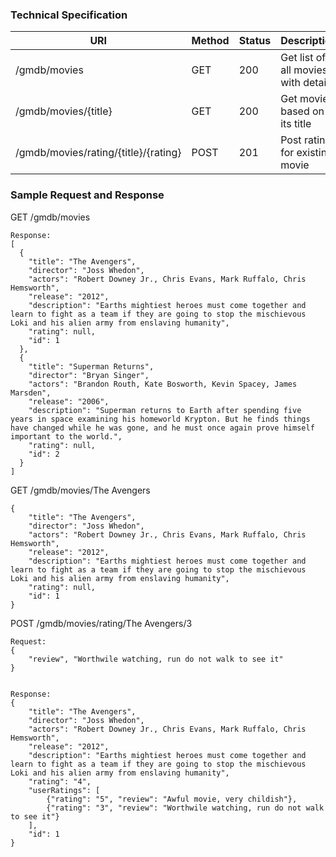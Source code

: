 
### **Technical Specification**

| URI | Method | Status| Description |
|-----|--------|-------|-------------|
|/gmdb/movies|GET|200|Get list of all movies with details|
|/gmdb/movies/{title}|GET|200|Get movie based on its title|
|/gmdb/movies/rating/{title}/{rating}|POST|201|Post rating for existing movie|

### **Sample Request and Response**

GET /gmdb/movies
````
Response:
[
  {
    "title": "The Avengers",
    "director": "Joss Whedon",
    "actors": "Robert Downey Jr., Chris Evans, Mark Ruffalo, Chris Hemsworth",
    "release": "2012",
    "description": "Earths mightiest heroes must come together and learn to fight as a team if they are going to stop the mischievous Loki and his alien army from enslaving humanity",
    "rating": null,
    "id": 1
  },
  {
    "title": "Superman Returns",
    "director": "Bryan Singer",
    "actors": "Brandon Routh, Kate Bosworth, Kevin Spacey, James Marsden",
    "release": "2006",
    "description": "Superman returns to Earth after spending five years in space examining his homeworld Krypton. But he finds things have changed while he was gone, and he must once again prove himself important to the world.",
    "rating": null,
    "id": 2
  }
]
````

GET /gmdb/movies/The Avengers
````Response:
{
    "title": "The Avengers",
    "director": "Joss Whedon",
    "actors": "Robert Downey Jr., Chris Evans, Mark Ruffalo, Chris Hemsworth",
    "release": "2012",
    "description": "Earths mightiest heroes must come together and learn to fight as a team if they are going to stop the mischievous Loki and his alien army from enslaving humanity",
    "rating": null,
    "id": 1 
}
````

POST /gmdb/movies/rating/The Avengers/3
````
Request:
{
    "review", "Worthwile watching, run do not walk to see it"
}


Response:
{
    "title": "The Avengers",
    "director": "Joss Whedon",
    "actors": "Robert Downey Jr., Chris Evans, Mark Ruffalo, Chris Hemsworth",
    "release": "2012",
    "description": "Earths mightiest heroes must come together and learn to fight as a team if they are going to stop the mischievous Loki and his alien army from enslaving humanity",
    "rating": "4",
    "userRatings": [
        {"rating": "5", "review": "Awful movie, very childish"},
        {"rating": "3", "review": "Worthwile watching, run do not walk to see it"}
    ],
    "id": 1 
}


